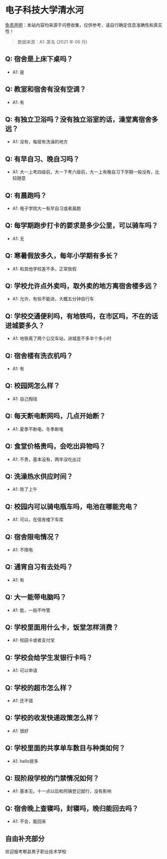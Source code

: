 # 电子科技大学清水河

[免责声明](https://colleges.chat/#_3)：本站内容均来源于问卷收集，仅供参考，请自行确定信息准确性和真实性！

> 数据来源：A1: 匿名 (2021 年 06 月)

## Q: 宿舍是上床下桌吗？

- A1: 是

## Q: 教室和宿舍有没有空调？

- A1: 有

## Q: 有独立卫浴吗？没有独立浴室的话，澡堂离宿舍多远？

- A1: 没有，每层有洗澡的地方

## Q: 有早自习、晚自习吗？

- A1: 大一上考四级前，大一下考六级前，大一上有晚自习下学期一般没有，比较随意

## Q: 有晨跑吗？

- A1: 电子学院大一有早自习或者晨跑

## Q: 每学期跑步打卡的要求是多少公里，可以骑车吗？

- A1: 无

## Q: 寒暑假放多久，每年小学期有多长？

- A1: 和其他学校差不多，正常放假

## Q: 学校允许点外卖吗，取外卖的地方离宿舍楼多远？

- A1: 允许，有些不能进，大概五分钟自行车

## Q: 学校交通便利吗，有地铁吗，在市区吗，不在的话进城要多久？

- A1: 地铁离了两个公交车站，进城差不多半个多小时

## Q: 宿舍楼有洗衣机吗？

- A1: 有

## Q: 校园网怎么样？

- A1: 自己掏钱

## Q: 每天断电断网吗，几点开始断？

- A1: 夏季不断电，冬季断电

## Q: 食堂价格贵吗，会吃出异物吗？

- A1: 不贵，基本没有，两年没吃出过

## Q: 洗澡热水供应时间？

- A1: 除了上午

## Q: 校园内可以骑电瓶车吗，电池在哪能充电？

- A1: 可以，在宿舍楼下车库

## Q: 宿舍限电情况？

- A1: 不限电

## Q: 通宵自习有去处吗？

- A1: 有

## Q: 大一能带电脑吗？

- A1: 能，一般不咋管

## Q: 学校里面用什么卡，饭堂怎样消费？

- A1: 校园卡或者支付宝

## Q: 学校会给学生发银行卡吗？

- A1: 可以申请

## Q: 学校的超市怎么样？

- A1: 还不错

## Q: 学校的收发快递政策怎么样？

- A1: 很好

## Q: 学校里面的共享单车数目与种类如何？

- A1: hello居多

## Q: 现阶段学校的门禁情况如何？

- A1: 基本无，十一点以后和阿姨登记就行，没有影响

## Q: 宿舍晚上查寝吗，封寝吗，晚归能回去吗？

- A1: 不会，能回来

## 自由补充部分

欢迎报考郫县男子职业技术学校